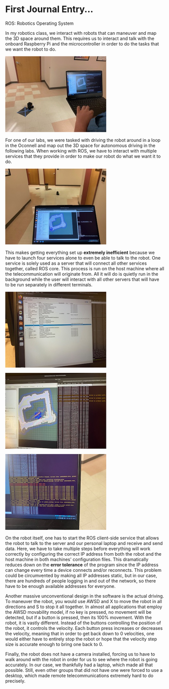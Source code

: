 # First Journal Entry...

ROS: Robotics Operating System

In my robotics class, we interact with robots that can maneuver and map the 3D space around them. This requires us to interact and talk with the onboard Raspberry Pi and the microcontroller in order to do the tasks that we want the robot to do. 

![Robot](https://github.com/UsabilityEngineering/ux-portfolio-Clemensstrigl/blob/master/assets/IMG_5656.jpg?raw=true)

For one of our labs, we were tasked with driving the robot around in a loop in the Oconnell and map out the 3D space for autonomous driving in the following labs. When working with ROS, we have to interact with multiple services that they provide in order to make our robot do what we want it to do. 

![Software and robot](https://github.com/UsabilityEngineering/ux-portfolio-Clemensstrigl/blob/master/assets/IMG_5658.jpg?raw=true)


This makes getting everything set up **extremely inefficient** because we have to launch four services alone to even be able to talk to the robot. One service is solely used as a server that will connect all other services together, called ROS core. This process is run on the host machine where all the telecommunication will originate from. All it will do is quietly run in the background while the user will interact with all other servers that will have to be run separately in different terminals.

![Config Terminal](https://github.com/UsabilityEngineering/ux-portfolio-Clemensstrigl/blob/master/assets/IMG_5670.jpg?raw=true)

![Multiple terminals](https://github.com/UsabilityEngineering/ux-portfolio-Clemensstrigl/blob/master/assets/IMG_5667.jpg?raw=true)

![Launch Terminal](https://github.com/UsabilityEngineering/ux-portfolio-Clemensstrigl/blob/master/assets/IMG_5673.jpg?raw=true)

On the robot itself, one has to start the ROS client-side service that allows the robot to talk to the server and our personal laptop and receive and send data. Here, we have to take multiple steps before everything will work correctly by configuring the correct IP address from both the robot and the host machine in both machines' configuration files. This dramatically reduces down on the **error tolerance** of the program since the IP address can change every time a device connects and/or reconnects. This problem could be circumvented by making all IP addresses static, but in our case, there are hundreds of people logging in and out of the network, so there have to be enough available addresses for everyone. 

Another massive unconventional design in the software is the actual driving. To maneuver the robot, you would use AWSD and X to move the robot in all directions and S to stop it all together. In almost all applications that employ the AWSD movability model, if no key is pressed, no movement will be detected, but if a button is pressed, then its 100% movement. With the robot, it is vastly different. Instead of the buttons controlling the position of the robot, it controls the velocity. Each button press increases or decreases the velocity, meaning that in order to get back down to 0 velocities, one would either have to entirely stop the robot or hope that the velocity step size is accurate enough to bring one back to 0. 

Finally, the robot does not have a camera installed, forcing us to have to walk around with the robot in order for us to see where the robot is going accurately. In our case, we thankfully had a laptop, which made all that possible. Still, even other groups that did not have one were forced to use a desktop, which made remote telecommunications extremely hard to do precisely. 




